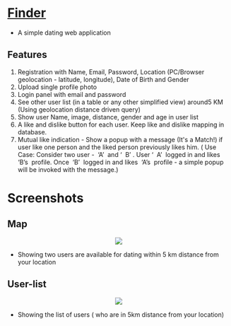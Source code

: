 # [Finder](https://rupaie.com/finder/login)
 - A simple dating web application

## Features
1. Registration with Name, Email, Password, Location (PC/Browser geolocation - latitude,
longitude), Date of Birth and Gender
2. Upload single profile photo
3. Login panel with email and password
4. See other user list (in a table or any other simplified view) around ​ 5 KM ​ (Using geolocation
distance driven query)
5. Show user Name, image, distance, gender and age in user list
6. A like and dislike button for each user. Keep like and dislike mapping in database.
7. Mutual like indication - Show a popup with a message (It's a Match!) if user like one person and
the liked person previously likes him. (​ Use Case:​ Consider two user - ​ ‘A’ ​ and ‘ ​ B’​ . User ‘ ​ A’ ​ logged
in and likes ​ ‘B’s ​ profile. Once ​ ‘B’ ​ logged in and likes ​ ‘A’s ​ profile - a simple popup will be invoked
with the message.)



# Screenshots
## Map 
<p align="center"><img src="https://rupaie.com/finder/other_readme_images/map.png"></p>

- Showing two users are available for dating within 5 km distance from your location


## User-list 
<p align="center"><img src="https://rupaie.com/finder/other_readme_images/userlist.png"></p>

- Showing the list of users ( who are in 5km distance from your location)

